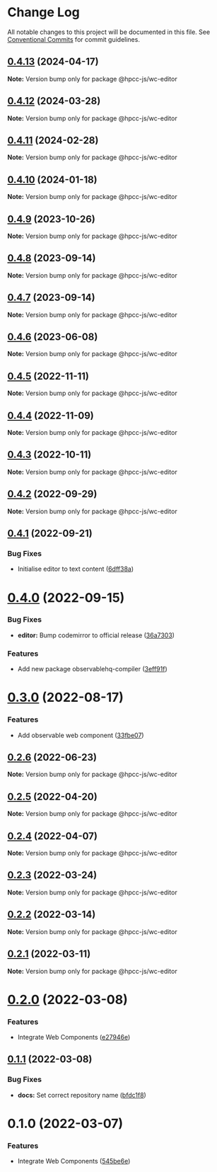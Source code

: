# Change Log

All notable changes to this project will be documented in this file.
See [Conventional Commits](https://conventionalcommits.org) for commit guidelines.

## [0.4.13](https://github.com/hpcc-systems/Visualization/compare/@hpcc-js/wc-editor@0.4.12...@hpcc-js/wc-editor@0.4.13) (2024-04-17)

**Note:** Version bump only for package @hpcc-js/wc-editor





## [0.4.12](https://github.com/hpcc-systems/Visualization/compare/@hpcc-js/wc-editor@0.4.11...@hpcc-js/wc-editor@0.4.12) (2024-03-28)

**Note:** Version bump only for package @hpcc-js/wc-editor





## [0.4.11](https://github.com/hpcc-systems/Visualization/compare/@hpcc-js/wc-editor@0.4.10...@hpcc-js/wc-editor@0.4.11) (2024-02-28)

**Note:** Version bump only for package @hpcc-js/wc-editor





## [0.4.10](https://github.com/hpcc-systems/Visualization/compare/@hpcc-js/wc-editor@0.4.9...@hpcc-js/wc-editor@0.4.10) (2024-01-18)

**Note:** Version bump only for package @hpcc-js/wc-editor






## [0.4.9](https://github.com/hpcc-systems/Visualization/compare/@hpcc-js/wc-editor@0.4.8...@hpcc-js/wc-editor@0.4.9) (2023-10-26)

**Note:** Version bump only for package @hpcc-js/wc-editor





## [0.4.8](https://github.com/hpcc-systems/Visualization/compare/@hpcc-js/wc-editor@0.4.7...@hpcc-js/wc-editor@0.4.8) (2023-09-14)

**Note:** Version bump only for package @hpcc-js/wc-editor





## [0.4.7](https://github.com/hpcc-systems/Visualization/compare/@hpcc-js/wc-editor@0.4.6...@hpcc-js/wc-editor@0.4.7) (2023-09-14)

**Note:** Version bump only for package @hpcc-js/wc-editor





## [0.4.6](https://github.com/hpcc-systems/Visualization/compare/@hpcc-js/wc-editor@0.4.5...@hpcc-js/wc-editor@0.4.6) (2023-06-08)

**Note:** Version bump only for package @hpcc-js/wc-editor





## [0.4.5](https://github.com/hpcc-systems/Visualization/compare/@hpcc-js/wc-editor@0.4.4...@hpcc-js/wc-editor@0.4.5) (2022-11-11)

**Note:** Version bump only for package @hpcc-js/wc-editor






## [0.4.4](https://github.com/hpcc-systems/Visualization/compare/@hpcc-js/wc-editor@0.4.3...@hpcc-js/wc-editor@0.4.4) (2022-11-09)

**Note:** Version bump only for package @hpcc-js/wc-editor






## [0.4.3](https://github.com/hpcc-systems/Visualization/compare/@hpcc-js/wc-editor@0.4.2...@hpcc-js/wc-editor@0.4.3) (2022-10-11)

**Note:** Version bump only for package @hpcc-js/wc-editor





## [0.4.2](https://github.com/hpcc-systems/Visualization/compare/@hpcc-js/wc-editor@0.4.1...@hpcc-js/wc-editor@0.4.2) (2022-09-29)

**Note:** Version bump only for package @hpcc-js/wc-editor





## [0.4.1](https://github.com/hpcc-systems/Visualization/compare/@hpcc-js/wc-editor@0.4.0...@hpcc-js/wc-editor@0.4.1) (2022-09-21)


### Bug Fixes

* Initialise editor to text content ([6dff38a](https://github.com/hpcc-systems/Visualization/commit/6dff38adf857f6ddcc610364b41f451d3ed65e8e))





# [0.4.0](https://github.com/hpcc-systems/Visualization/compare/@hpcc-js/wc-editor@0.3.0...@hpcc-js/wc-editor@0.4.0) (2022-09-15)


### Bug Fixes

* **editor:** Bump codemirror to official release ([36a7303](https://github.com/hpcc-systems/Visualization/commit/36a7303944c832e113062565283e49fd338f7535))


### Features

*  Add new package observablehq-compiler ([3eff91f](https://github.com/hpcc-systems/Visualization/commit/3eff91f6ea48ecc9a54a6cdcbf9302c53d61890d))





# [0.3.0](https://github.com/hpcc-systems/Visualization/compare/@hpcc-js/wc-editor@0.2.6...@hpcc-js/wc-editor@0.3.0) (2022-08-17)


### Features

*  Add observable web component ([33fbe07](https://github.com/hpcc-systems/Visualization/commit/33fbe07eb8a5deeabd98467b1bce1fcda0d2dbab))





## [0.2.6](https://github.com/hpcc-systems/Visualization/compare/@hpcc-js/wc-editor@0.2.5...@hpcc-js/wc-editor@0.2.6) (2022-06-23)

**Note:** Version bump only for package @hpcc-js/wc-editor





## [0.2.5](https://github.com/hpcc-systems/Visualization/compare/@hpcc-js/wc-editor@0.2.4...@hpcc-js/wc-editor@0.2.5) (2022-04-20)

**Note:** Version bump only for package @hpcc-js/wc-editor





## [0.2.4](https://github.com/hpcc-systems/Visualization/compare/@hpcc-js/wc-editor@0.2.3...@hpcc-js/wc-editor@0.2.4) (2022-04-07)

**Note:** Version bump only for package @hpcc-js/wc-editor





## [0.2.3](https://github.com/hpcc-systems/Visualization/compare/@hpcc-js/wc-editor@0.2.2...@hpcc-js/wc-editor@0.2.3) (2022-03-24)

**Note:** Version bump only for package @hpcc-js/wc-editor





## [0.2.2](https://github.com/hpcc-systems/Visualization/compare/@hpcc-js/wc-editor@0.2.1...@hpcc-js/wc-editor@0.2.2) (2022-03-14)

**Note:** Version bump only for package @hpcc-js/wc-editor





## [0.2.1](https://github.com/hpcc-systems/Visualization/compare/@hpcc-js/wc-editor@0.2.0...@hpcc-js/wc-editor@0.2.1) (2022-03-11)

**Note:** Version bump only for package @hpcc-js/wc-editor





# [0.2.0](https://github.com/hpcc-systems/Visualization/compare/@hpcc-js/wc-editor@0.1.1...@hpcc-js/wc-editor@0.2.0) (2022-03-08)


### Features

* Integrate Web Components ([e27946e](https://github.com/hpcc-systems/Visualization/commit/e27946e437a164e0e07a80a415f8513226a693be))





## [0.1.1](https://github.com/GordonSmith/hpcc-js/compare/@hpcc-js/wc-editor@0.1.0...@hpcc-js/wc-editor@0.1.1) (2022-03-08)


### Bug Fixes

* **docs:**  Set correct repository name ([bfdc1f8](https://github.com/GordonSmith/hpcc-js/commit/bfdc1f8ae2fb177226f6a84715e5441b4d4834ce))





# 0.1.0 (2022-03-07)


### Features

* Integrate Web Components ([545be6e](https://github.com/GordonSmith/hpcc-js/commit/545be6e3fa477123ff8acd2400afcc451ebabfd5))
